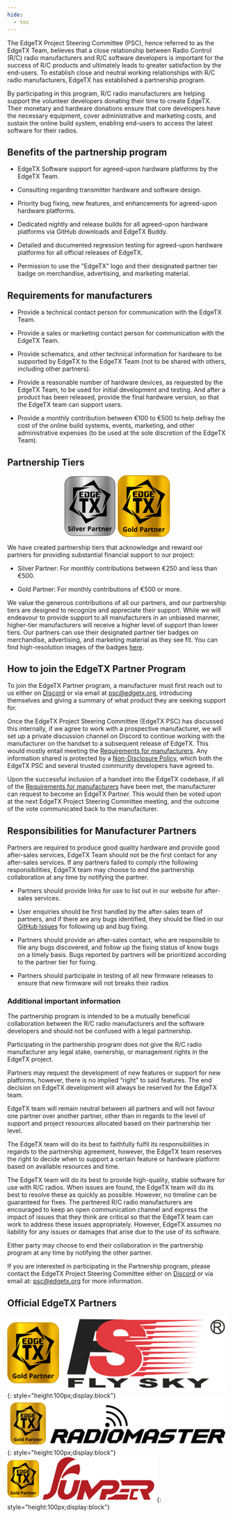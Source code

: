 ```yaml
---
hide:
  - toc
---
```


The EdgeTX Project Steering Committee (PSC), hence referred to as the EdgeTX Team, believes that a close relationship between Radio Control (R/C) radio manufacturers and R/C software developers is important for the success of R/C products and ultimately leads to greater satisfaction by the end-users. To establish close and neutral working relationships with R/C radio manufacturers, EdgeTX has established a partnership program. 

By participating in this program, R/C radio manufacturers are helping support the volunteer developers donating their time to create EdgeTX. Their monetary and hardware donations ensure that core developers have the necessary equipment, cover administrative and marketing costs, and sustain the online build system, enabling end-users to access the latest software for their radios.


## Benefits of the partnership program
 - EdgeTX Software support for agreed-upon hardware platforms by the EdgeTX Team.
 
 - Consulting regarding transmitter hardware and software design.

 - Priority bug fixing, new features, and enhancements for agreed-upon hardware platforms.

 - Dedicated nightly and release builds for all agreed-upon hardware platforms via GitHub downloads and EdgeTX Buddy.

 - Detailed and documented regression testing for agreed-upon hardware platforms for all official releases of EdgeTX.

 - Permission to use the ”EdgeTX” logo and their designated partner tier badge on merchandise, advertising, and marketing material.


## Requirements for manufacturers
 - Provide a technical contact person for communication with the EdgeTX Team.
 
 - Provide a sales or marketing contact person for communication with the EdgeTX Team.
 
 - Provide schematics, and other technical information for hardware to be supported by EdgeTX to the EdgeTX Team (not to be shared with others, including other partners).
 
 - Provide a reasonable number of hardware devices, as requested by the EdgeTX Team, to be used for initial development and testing. And after a product has been released, provide the final hardware version, so that the EdgeTX team can support users.

 - Provide a monthly contribution between €100 to €500 to help defray the cost of the online build systems, events, marketing, and other administrative expenses (to be used at the sole discretion of the EdgeTX Team).


## Partnership Tiers
<p align="center">
<img src="/assets/SilverPartner.png" align="center" width="120"></a>
<img src="/assets/GoldPartner.png" align="center" width="120"></a>
</P>

We have created partnership tiers that acknowledge and reward our partners for providing substantial financial support to our project:

- Silver Partner: For monthly contributions between €250 and less than €500.

- Gold Partner: For monthly contributions of €500 or more.
  
We value the generous contributions of all our partners, and our partnership tiers are designed to recognize and appreciate their support. While we will endeavour to provide support to all manufacturers in an unbiased manner, higher-tier manufacturers will receive a higher level of support than lower tiers. Our partners can use their designated partner tier badges on merchandise, advertising, and marketing material as they see fit. You can find high-resolution images of the badges [here](https://github.com/EdgeTX/edgetx.github.io/blob/master/downloads/PartnerTierBadges.zip).


## How to join the EdgeTX Partner Program
To join the EdgeTX Partner program, a manufacturer must first reach out to us either on [Discord](https://discord.gg/wF9wUKnZ6H) or via email at psc@edgetx.org, introducing themselves and giving a summary of what product they are seeking support for. 

Once the EdgeTX Project Steering Committee (EdgeTX PSC) has discussed this internally, if we agree to work with a prospective manufacturer, we will set up a private discussion channel on Discord to continue working with the manufacturer on the handset to a subsequent release of EdgeTX. This would mostly entail meeting the [Requirements for manufacturers](#Requirements-for-manufacturers). Any information shared is protected by a [Non-Disclosure Policy](https://edgetx.org/nda/), which both the EdgeTX PSC and several trusted community developers have agreed to.

Upon the successful inclusion of a handset into the EdgeTX codebase, if all of the [Requirements for manufacturers](#Requirements-for-manufacturers) have been met, the manufacturer can request to become an EdgeTX Partner. This would then be voted upon at the next EdgeTX Project Steering Committee meeting, and the outcome of the vote communicated back to the manufacturer.

## Responsibilities for Manufacturer Partners
Partners are required to produce good quality hardware and provide good after-sales services, EdgeTX Team should not be the first contact for any after-sales services.  If any partners failed to comply rthe following responsibilities, EdgeTX team may choose to end the partnership collaboration at any time by notifying the partner.
 
 - Partners should provide links for use to list out in our website for after-sales services.

 - User enquiries should be first handled by the after-sales team of partners, and if there are any bugs identified, they should be filed in our [GitHub Issues](https://github.com/EdgeTX/edgetx/issues) for following up and bug fixing.
 
 - Partners should provide an after-sales contact, who are responsible to file any bugs discovered, and follow up the fixing status of know bugs on a timely basis.  Bugs reported by partners will be prioritized according to the partner tier for fixing.

 - Partners should participate in testing of all new firmware releases to ensure that new firmware will not breaks their radios


### Additional important information
The partnership program is intended to be a mutually beneficial collaboration between the R/C radio manufacturers and the software developers and should not be confused with a legal partnership.

Participating in the partnership program does not give the R/C radio manufacturer any legal stake, ownership, or management rights in the EdgeTX project. 

Partners may request the development of new features or support for new platforms, however, there is no implied “right” to said features. The end decision on EdgeTX development will always be reserved for the EdgeTX team.

EdgeTX team will remain neutral between all partners and will not favour one partner over another partner, other than in regards to the level of support and project resources allocated based on their partnership tier level.

The EdgeTX team will do its best to faithfully fulfil its responsibilities in regards to the partnership agreement, however, the EdgeTX team reserves the right to decide when to support a certain feature or hardware platform based on available resources and time.

The EdgeTX team will do its best to provide high-quality, stable software for use with R/C radios. When issues are found, the EdgeTX team will do its best to resolve these as quickly as possible. However, no timeline can be guaranteed for fixes. The partnered R/C radio manufacturers are encouraged to keep an open communication channel and express the impact of issues that they think are critical so that the EdgeTX team can work to address these issues appropriately. However, EdgeTX assumes no liability for any issues or damages that arise due to the use of its software.

Either party may choose to end their collaboration in the partnership program at any time by notifying the other partner. 

If you are interested in participating in the Partnership program, please contact the EdgeTX Project Steering Committee either on [Discord](https://discord.gg/wF9wUKnZ6H) or via email at: psc@edgetx.org for more information.


## Official EdgeTX Partners
![Flysky](/assets/FlySkyGold.png){: style="height:100px;display:block"}
![RadioMaster](/assets/RadioMasterGold.png){: style="height:100px;display:block"}
![Jumper](/assets/JumperGold.png){: style="height:100px;display:block"}
